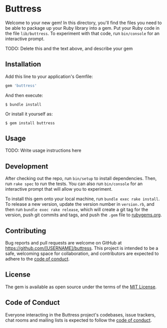 # Buttress

Welcome to your new gem! In this directory, you'll find the files you need to be able to package up your Ruby library into a gem. Put your Ruby code in the file `lib/buttress`. To experiment with that code, run `bin/console` for an interactive prompt.

TODO: Delete this and the text above, and describe your gem

## Installation

Add this line to your application's Gemfile:

```ruby
gem 'buttress'
```

And then execute:

    $ bundle install

Or install it yourself as:

    $ gem install buttress

## Usage

TODO: Write usage instructions here

## Development

After checking out the repo, run `bin/setup` to install dependencies. Then, run `rake spec` to run the tests. You can also run `bin/console` for an interactive prompt that will allow you to experiment.

To install this gem onto your local machine, run `bundle exec rake install`. To release a new version, update the version number in `version.rb`, and then run `bundle exec rake release`, which will create a git tag for the version, push git commits and tags, and push the `.gem` file to [rubygems.org](https://rubygems.org).

## Contributing

Bug reports and pull requests are welcome on GitHub at https://github.com/[USERNAME]/buttress. This project is intended to be a safe, welcoming space for collaboration, and contributors are expected to adhere to the [code of conduct](https://github.com/[USERNAME]/buttress/blob/master/CODE_OF_CONDUCT.md).


## License

The gem is available as open source under the terms of the [MIT License](https://opensource.org/licenses/MIT).

## Code of Conduct

Everyone interacting in the Buttress project's codebases, issue trackers, chat rooms and mailing lists is expected to follow the [code of conduct](https://github.com/[USERNAME]/buttress/blob/master/CODE_OF_CONDUCT.md).
